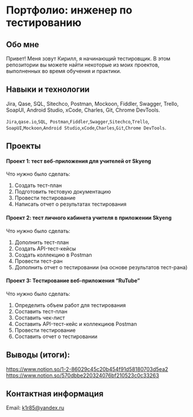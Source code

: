 



# Портфолио: инженер по тестированию

## Обо мне

Привет! Меня зовут Кирилл, я начинающий тестировщик.
В этом репозитории вы можете найти некоторые из моих проектов, выполненных во время обучения и практики.
<br>

## Навыки и технологии

Jira, Qase, SQL, Sitechco, Postman, Mockoon, Fiddler, Swagger, Trello,
SoapUI, Android Studio, xCode, Charles, Git, Chrome DevTools.

``Jira``,``qase.io``,``SQL``,`` Postman``,``Fiddler``,``Swagger``,``Sitechco``,``Trello``, <br>
``SoapUI``,``Mockoon``,``Android Studio``,``xCode``,``Charles``,``Git``,``Chrome DevTools``.

## Проекты

#### <p>Проект 1: тест веб-приложения для учителей от Skyeng</p>

<p> Что нужно было сделать:<p>
<ol>
<li>Создать тест-план</li>
<li>Подготовить тестовую документацию</li>
<li>Провести тестирование</li>
<li>Написать отчет о результатах тестирования</li>
</ol>

#### <p>Проект 2: тест личного кабинета учителя в приложении Skyeng</p>

<p> Что нужно было сделать:<p>
<ol>
<li>Дополнить тест-план</li>
<li>Создать API-тест-кейсы</li>
<li>Создать коллекцию в Postman</li>
<li>Провести тест-ран</li>
<li>Дополнить отчет о тестировании (на основе результатов тест-рана)</li>
</ol>

#### <p>Проект 3: Тестирование веб-приложения “RuTube”</p>

<p> Что нужно было сделать:<p>
<ol>
<li>Определить объем работ для тестирования</li>
<li>Составить тест-план</li>
<li>Составить чек-лист</li>
<li>Составить API-тест-кейс и коллекциюв Postman</li>
<li>Провести тестирование</li>
<li>Составить отчет о тестировании</li>
</ol>

## Выводы (итоги):

https://www.notion.so/1-2-86029c45c20b454f91d58180703d5ea2
https://www.notion.so/570dbbe220324076bf210523c0c33263

## Контактная информация

Email: k1r85@yandex.ru
